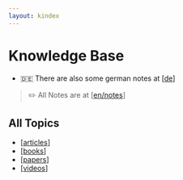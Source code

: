 ```yaml
---
layout: kindex
---
```


# Knowledge Base
- 🇩🇪 There are also some german notes at [[de]]

> ✏️ All Notes are at [[en/notes]]

## All Topics
- [[articles]]
- [[books]]
- [[papers]]
- [[videos]]

[//begin]: # "Autogenerated link references for markdown compatibility"
[de]: de.md "Wissensbasis"
[en/notes]: en/notes.md "Notes"
[articles]: en/articles.md "Articles"
[books]: en/books.md "Books"
[papers]: en/papers.md "Papers"
[videos]: en/videos.md "Videos"
[//end]: # "Autogenerated link references"